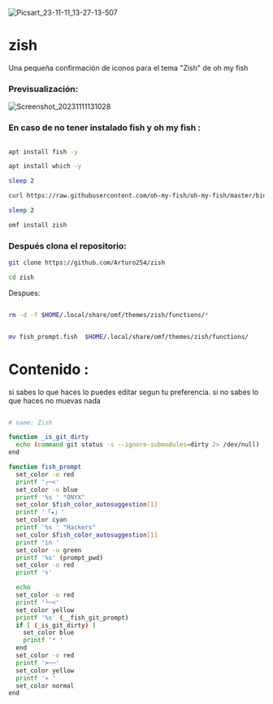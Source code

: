 ![Picsart_23-11-11_13-27-13-507](https://github.com/Arturo254/zish/assets/87346871/9d319bdf-2865-4236-83d4-2502b930e2be)


# zish
Una pequeña confirmación de iconos para el tema "Zish" de oh my fish
### Previsualización:

![Screenshot_20231111131028](https://github.com/Arturo254/zish/assets/87346871/c4332e5f-decc-451b-83ab-0cdad43539ef)

### En caso de no tener instalado fish y oh my fish :

```bash

apt install fish -y

apt install which -y

sleep 2

curl https://raw.githubusercontent.com/oh-my-fish/oh-my-fish/master/bin/install | fish

sleep 2

omf install zish
```

### Después clona el repositorio:

```bash
git clone https://github.com/Arturo254/zish

cd zish
```

Despues:

```bash

rm -d -f $HOME/.local/share/omf/themes/zish/functions/*


mv fish_prompt.fish  $HOME/.local/share/omf/themes/zish/functions/
```

# Contenido :


si sabes lo que haces lo puedes editar segun tu preferencia.
si no sabes lo que haces no muevas nada 
```bash

# name: Zish

function _is_git_dirty
  echo (command git status -s --ignore-submodules=dirty 2> /dev/null)
end

function fish_prompt
  set_color -o red
  printf '┌─<'
  set_color -o blue
  printf '%s ' "ONYX"
  set_color $fish_color_autosuggestion[1]
  printf '「★」'
  set_color cyan
  printf '%s ' "Hackers"
  set_color $fish_color_autosuggestion[1]
  printf 'in '
  set_color -o green
  printf '%s' (prompt_pwd)
  set_color -o red
  printf 'ϟ'

  echo
  set_color -o red
  printf '└─<'
  set_color yellow
  printf '%s' (__fish_git_prompt)
  if [ (_is_git_dirty) ]
    set_color blue
    printf '* '
  end
  set_color -o red
  printf '>──'
  set_color yellow
  printf '» '
  set_color normal
end

```
